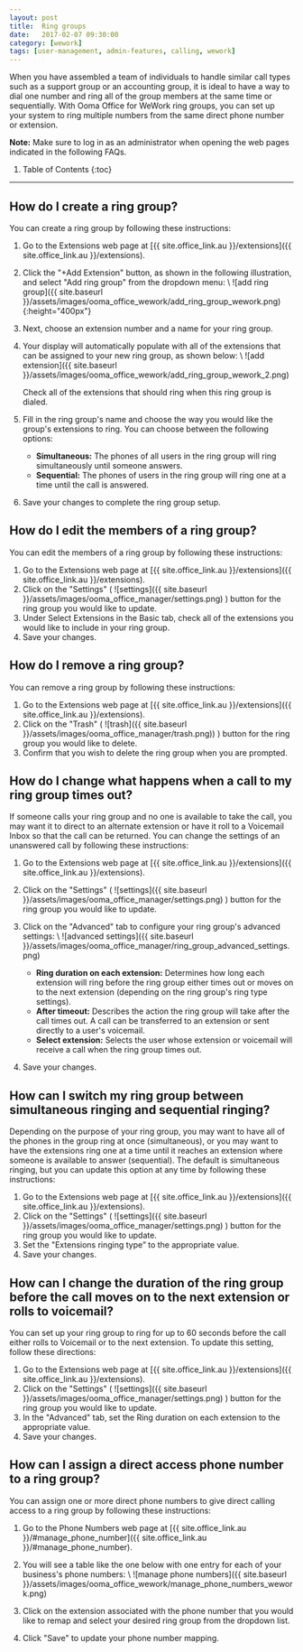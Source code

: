 ```yaml
---
layout: post
title:  Ring groups
date:   2017-02-07 09:30:00
category: [wework]
tags: [user-management, admin-features, calling, wework]
---
```


When you have assembled a team of individuals to handle similar call types such as a support group or an accounting group, it is ideal to have a way to dial one number and ring all of the group members at the same time or sequentially. With Ooma Office for WeWork ring groups, you can set up your system to ring multiple numbers from the same direct phone number or extension.

**Note:** Make sure to log in as an administrator when opening the web pages indicated in the following FAQs.

1. Table of Contents
{:toc}
* * *

## How do I create a ring group?

You can create a ring group by following these instructions:

1. Go to the Extensions web page at [{{ site.office_link.au }}/extensions]({{ site.office_link.au }}/extensions).
2. Click the "+Add Extension" button, as shown in the following illustration, and select "Add ring group" from the dropdown menu: \\
   ![add ring group]({{ site.baseurl }}/assets/images/ooma_office_wework/add_ring_group_wework.png){:height="400px"}

3. Next, choose an extension number and a name for your ring group.
4. Your display will automatically populate with all of the extensions that can be assigned to your new ring group, as shown below: \\
   ![add extension]({{ site.baseurl }}/assets/images/ooma_office_wework/add_ring_group_wework_2.png)

   Check all of the extensions that should ring when this ring group is dialed.
5. Fill in the ring group's name and choose the way you would like the group's extensions to ring. You can choose between the following options:
   * **Simultaneous:** The phones of all users in the ring group will ring simultaneously until someone answers.
   * **Sequential:** The phones of users in the ring group will ring one at a time until the call is answered.
6. Save your changes to complete the ring group setup.

## How do I edit the members of a ring group?

You can edit the members of a ring group by following these instructions:

1. Go to the Extensions web page at [{{ site.office_link.au }}/extensions]({{ site.office_link.au }}/extensions).
2. Click on the "Settings" ( ![settings]({{ site.baseurl }}/assets/images/ooma_office_manager/settings.png) ) button for the ring group you would like to update.
3. Under Select Extensions in the Basic tab, check all of the extensions you would like to include in your ring group.
4. Save your changes.

## How do I remove a ring group?

You can remove a ring group by following these instructions:

1. Go to the Extensions web page at [{{ site.office_link.au }}/extensions]({{ site.office_link.au }}/extensions).
2. Click on the "Trash" ( ![trash]({{ site.baseurl }}/assets/images/ooma_office_manager/trash.png)) ) button for the ring group you would like to delete.
3. Confirm that you wish to delete the ring group when you are prompted.

## How do I change what happens when a call to my ring group times out?

If someone calls your ring group and no one is available to take the call, you may want it to direct to an alternate extension or have it roll to a Voicemail Inbox so that the call can be returned. You can change the settings of an unanswered call by following these instructions:

1. Go to the Extensions web page at [{{ site.office_link.au }}/extensions]({{ site.office_link.au }}/extensions).
2. Click on the "Settings" ( ![settings]({{ site.baseurl }}/assets/images/ooma_office_manager/settings.png) ) button for the ring group you would like to update.
3. Click on the "Advanced" tab to configure your ring group's advanced settings: \\
   ![advanced settings]({{ site.baseurl }}/assets/images/ooma_office_manager/ring_group_advanced_settings.png)

   * **Ring duration on each extension:** Determines how long each extension will ring before the ring group either times out or moves on to the next extension (depending on the ring group's ring type settings).
   * **After timeout:** Describes the action the ring group will take after the call times out. A call can be transferred to an extension or sent directly to a user's voicemail.
   * **Select extension:** Selects the user whose extension or voicemail will receive a call when the ring group times out.
4. Save your changes.

## How can I switch my ring group between simultaneous ringing and sequential ringing?

Depending on the purpose of your ring group, you may want to have all of the phones in the group ring at once (simultaneous), or you may want to have the extensions ring one at a time until it reaches an extension where someone is available to answer (sequential). The default is simultaneous ringing, but you can update this option at any time by following these instructions:

1. Go to the Extensions web page at [{{ site.office_link.au }}/extensions]({{ site.office_link.au }}/extensions).
2. Click on the "Settings" ( ![settings]({{ site.baseurl }}/assets/images/ooma_office_manager/settings.png) ) button for the ring group you would like to update.
3. Set the "Extensions ringing type” to the appropriate value.
4. Save your changes.

## How can I change the duration of the ring group before the call moves on to the next extension or rolls to voicemail?

You can set up your ring group to ring for up to 60 seconds before the call either rolls to Voicemail or to the next extension. To update this setting, follow these directions:

1. Go to the Extensions web page at [{{ site.office_link.au }}/extensions]({{ site.office_link.au }}/extensions).
2. Click on the "Settings" ( ![settings]({{ site.baseurl }}/assets/images/ooma_office_manager/settings.png) ) button for the ring group you would like to update.
3. In the "Advanced" tab, set the Ring duration on each extension to the appropriate value.
4. Save your changes.

## How can I assign a direct access phone number to a ring group?

You can assign one or more direct phone numbers to give direct calling access to a ring group by following these instructions:

1. Go to the Phone Numbers web page at [{{ site.office_link.au }}/#manage_phone_number]({{ site.office_link.au }}/#manage_phone_number). 
2. You will see a table like the one below with one entry for each of your business's phone numbers: \\
   ![manage phone numbers]({{ site.baseurl }}/assets/images/ooma_office_wework/manage_phone_numbers_wework.png)

3. Click on the extension associated with the phone number that you would like to remap and select your desired ring group from the dropdown list.
4. Click "Save" to update your phone number mapping.